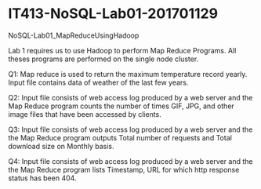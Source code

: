 # IT413-NoSQL-Lab01-201701129
 NoSQL-Lab01_MapReduceUsingHadoop

Lab 1 requires us to use Hadoop to perform Map Reduce Programs. All theses programs are performed on the single node cluster.

Q1: Map reduce is used to return the maximum temperature record yearly. Input file contains data of weather of the last few years.

Q2: Input file consists of web access log produced by a web server and the Map Reduce program counts the number of times GIF, JPG, and other image files that have been accessed by clients.

Q3: Input file consists of web access log produced by a web server and the the Map Reduce program outputs Total number of requests and Total download size on Monthly basis.

Q4: Input file consists of web access log produced by a web server and the the Map Reduce program lists Timestamp, URL for which http response status has been 404.
